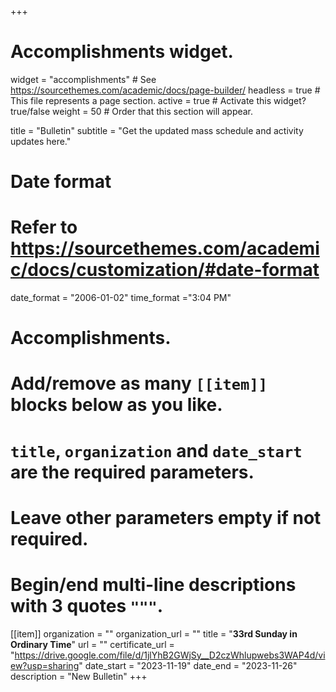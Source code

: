 +++
# Accomplishments widget.
widget = "accomplishments"  # See https://sourcethemes.com/academic/docs/page-builder/
headless = true  # This file represents a page section.
active = true  # Activate this widget? true/false
weight = 50  # Order that this section will appear.

title = "Bulletin"
subtitle = "Get the updated mass schedule and activity updates here."

# Date format
#   Refer to https://sourcethemes.com/academic/docs/customization/#date-format
date_format = "2006-01-02"
time_format ="3:04 PM"

# Accomplishments.
#   Add/remove as many `[[item]]` blocks below as you like.
#   `title`, `organization` and `date_start` are the required parameters.
#   Leave other parameters empty if not required.
#   Begin/end multi-line descriptions with 3 quotes `"""`.


[[item]]
  organization = ""
  organization_url = ""
  title = "**33rd Sunday in Ordinary Time**"
  url = ""
  certificate_url = "https://drive.google.com/file/d/1jlYhB2GWjSy__D2czWhlupwebs3WAP4d/view?usp=sharing"
  date_start = "2023-11-19"
  date_end = "2023-11-26"
  description = "New Bulletin"
+++
